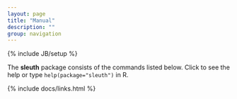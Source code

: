 ```yaml
---
layout: page
title: "Manual"
description: ""
group: navigation
---
```

{% include JB/setup %}

The __sleuth__ package consists of the commands listed below. Click to see the help or type `help(package="sleuth")` in R.

{% include docs/links.html %}
